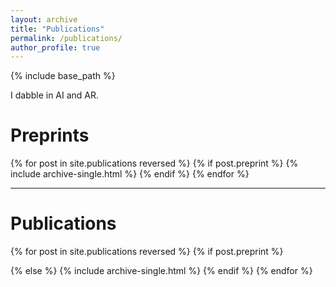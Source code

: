 ```yaml
---
layout: archive
title: "Publications"
permalink: /publications/
author_profile: true
---
```


{% include base_path %}

I dabble in AI and AR.

# Preprints

{% for post in site.publications reversed %}
{% if post.preprint %}
{% include archive-single.html %}
{% endif %}
{% endfor %}

-----------------

# Publications

{% for post in site.publications reversed %}
{% if post.preprint %}
   
{% else %}
{% include archive-single.html %}
{% endif %}
{% endfor %}

